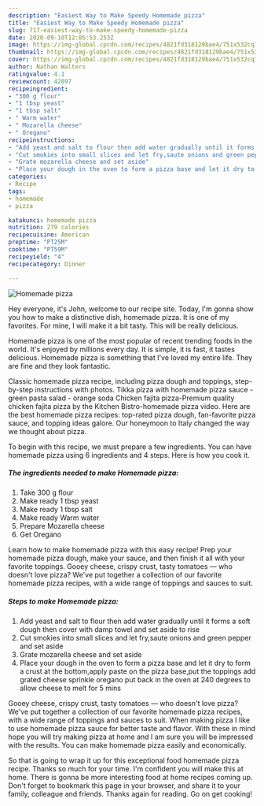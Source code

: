```yaml
---
description: "Easiest Way to Make Speedy Homemade pizza"
title: "Easiest Way to Make Speedy Homemade pizza"
slug: 717-easiest-way-to-make-speedy-homemade-pizza
date: 2020-09-10T12:05:53.253Z
image: https://img-global.cpcdn.com/recipes/4821fd318129bae4/751x532cq70/homemade-pizza-recipe-main-photo.jpg
thumbnail: https://img-global.cpcdn.com/recipes/4821fd318129bae4/751x532cq70/homemade-pizza-recipe-main-photo.jpg
cover: https://img-global.cpcdn.com/recipes/4821fd318129bae4/751x532cq70/homemade-pizza-recipe-main-photo.jpg
author: Nathan Walters
ratingvalue: 4.1
reviewcount: 42897
recipeingredient:
- "300 g flour"
- "1 tbsp yeast"
- "1 tbsp salt"
- " Warm water"
- " Mozarella cheese"
- " Oregano"
recipeinstructions:
- "Add yeast and salt to flour then add water gradually until it forms a soft dough then cover with damp towel and set aside to rise"
- "Cut smokies into small slices and let fry,saute onions and green pepper and set aside"
- "Grate mozarella cheese and set aside"
- "Place your dough in the oven to form a pizza base and let it dry to form a crust at the bottom,apply paste on the pizza base,put the toppings add grated cheese sprinkle oregano put back in the oven at 240 degrees to allow cheese to melt for 5 mins"
categories:
- Recipe
tags:
- homemade
- pizza

katakunci: homemade pizza 
nutrition: 279 calories
recipecuisine: American
preptime: "PT25M"
cooktime: "PT59M"
recipeyield: "4"
recipecategory: Dinner

---
```



![Homemade pizza](https://img-global.cpcdn.com/recipes/4821fd318129bae4/751x532cq70/homemade-pizza-recipe-main-photo.jpg)

Hey everyone, it's John, welcome to our recipe site. Today, I'm gonna show you how to make a distinctive dish, homemade pizza. It is one of my favorites. For mine, I will make it a bit tasty. This will be really delicious.

Homemade pizza is one of the most popular of recent trending foods in the world. It's enjoyed by millions every day. It is simple, it is fast, it tastes delicious. Homemade pizza is something that I've loved my entire life. They are fine and they look fantastic.

Classic homemade pizza recipe, including pizza dough and toppings, step-by-step instructions with photos. Tikka pizza with homemade pizza sauce - green pasta salad - orange soda Chicken fajita pizza-Premium quality chicken fajita pizza by the Kitchen Bistro-homemade pizza video. Here are the best homemade pizza recipes: top-rated pizza dough, fan-favorite pizza sauce, and topping ideas galore. Our honeymoon to Italy changed the way we thought about pizza.


To begin with this recipe, we must prepare a few ingredients. You can have homemade pizza using 6 ingredients and 4 steps. Here is how you cook it.

<!--inarticleads1-->

##### The ingredients needed to make Homemade pizza:

1. Take 300 g flour
1. Make ready 1 tbsp yeast
1. Make ready 1 tbsp salt
1. Make ready  Warm water
1. Prepare  Mozarella cheese
1. Get  Oregano


Learn how to make homemade pizza with this easy recipe! Prep your homemade pizza dough, make your sauce, and then finish it all with your favorite toppings. Gooey cheese, crispy crust, tasty tomatoes — who doesn&#39;t love pizza? We&#39;ve put together a collection of our favorite homemade pizza recipes, with a wide range of toppings and sauces to suit. 

<!--inarticleads2-->

##### Steps to make Homemade pizza:

1. Add yeast and salt to flour then add water gradually until it forms a soft dough then cover with damp towel and set aside to rise
1. Cut smokies into small slices and let fry,saute onions and green pepper and set aside
1. Grate mozarella cheese and set aside
1. Place your dough in the oven to form a pizza base and let it dry to form a crust at the bottom,apply paste on the pizza base,put the toppings add grated cheese sprinkle oregano put back in the oven at 240 degrees to allow cheese to melt for 5 mins


Gooey cheese, crispy crust, tasty tomatoes — who doesn&#39;t love pizza? We&#39;ve put together a collection of our favorite homemade pizza recipes, with a wide range of toppings and sauces to suit. When making pizza I like to use homemade pizza sauce for better taste and flavor. With these in mind hope you will try making pizza at home and I am sure you will be impressed with the results. You can make homemade pizza easily and economically. 

So that is going to wrap it up for this exceptional food homemade pizza recipe. Thanks so much for your time. I'm confident you will make this at home. There is gonna be more interesting food at home recipes coming up. Don't forget to bookmark this page in your browser, and share it to your family, colleague and friends. Thanks again for reading. Go on get cooking!
